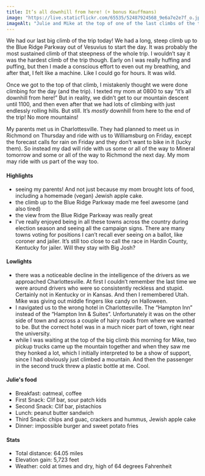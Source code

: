 ```yaml
---
title: It’s all downhill from here! (+ bonus Kauffmans)
image: "https://live.staticflickr.com/65535/52487924568_9e6a7e2e7f_o.jpg"
imageAlt: "Julie and Mike at the top of one of the last climbs of the trip"
---
```


We had our last big climb of the trip today! We had a long, steep climb up to the Blue Ridge Parkway out of Vesuvius to start the day. It was probably the most sustained climb of that steepness of the whole trip. I wouldn’t say it was the hardest climb of the trip though. Early on I was really huffing and puffing, but then I made a conscious effort to even out my breathing, and after that, I felt like a machine. Like I could go for hours. It was wild. 

Once we got to the top of that climb, I mistakenly thought we were done climbing for the day (and the trip). I texted my mom at 0800 to say “it’s all downhill from here!” But in reality, we didn’t get to our mountain descent until 1100, and then even after that we had lots of climbing with just endlessly rolling hills. But still. It’s _mostly_ downhill from here to the end of the trip! No more mountains!

My parents met us in Charlottesville. They had planned to meet us in Richmond on Thursday and ride with us to Williamsburg on Friday, except the forecast calls for rain on Friday and they don’t want to bike in it (lucky them). So instead my dad will ride with us some or all of the way to Mineral tomorrow and some or all of the way to Richmond the next day. My mom may ride with us part of the way too.
 

#### Highlights
- seeing my parents! And not just because my mom brought lots of food, including a homemade (vegan) Jewish apple cake. 
- the climb up to the Blue Ridge Parkway made me feel awesome (and also tired)
- the view from the Blue Ridge Parkway was really great 
- I’ve really enjoyed being in all these towns across the country during election season and seeing all the campaign signs. There are many towns voting for positions I can’t recall ever seeing on a ballot, like coroner and jailer. It’s still too close to call the race in Hardin County, Kentucky for jailer. Will they stay with Big Josh?

#### Lowlights
- there was a noticeable decline in the intelligence of the drivers as we approached Charlottesville. At first I couldn’t remember the last time we were around drivers who were so consistently reckless and stupid. Certainly not in Kentucky or in Kansas. And then I remembered Utah. Mike was giving out middle fingers like candy on Halloween. 
-  I navigated us to the wrong hotel in Charlottesville. The “Hampton Inn” instead of the “Hampton Inn & Suites”. Unfortunately it was on the other side of town and across a couple of hairy roads from where we wanted to be. But the correct hotel was in a much nicer part of town, right near the university. 
- while I was waiting at the top of the big climb this morning for Mike, two pickup trucks came up the mountain together and when they saw me they honked a lot, which I initially interpreted to be a show of support, since I had obviously just climbed a mountain. And then the passenger in the second truck threw a plastic bottle at me. Cool. 

#### Julie's food
- Breakfast: oatmeal, coffee 
- First Snack: Clif bar, sour patch kids
- Second Snack: Clif bar, pistachios
- Lunch: peanut butter sandwich 
- Third Snack: chips and guac, crackers and hummus, Jewish apple cake
- Dinner: impossible burger and sweet potato fries 

#### Stats
- Total distance: 64.05 miles
- Elevation gain: 5,723 feet
- Weather: cold at times and dry, high of 64 degrees Fahrenheit
